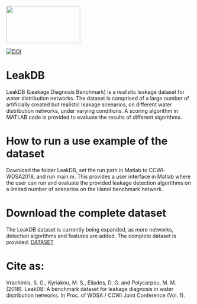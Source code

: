 ﻿<a href="http://www.kios.ucy.ac.cy"><img src="https://www.kios.ucy.ac.cy/wp-content/uploads/2021/07/Logotype-KIOS.svg" width="200" height="100"/><a> 
 
[![DOI](https://zenodo.org/badge/DOI/10.5281/zenodo.1313116.svg)](https://doi.org/10.5281/zenodo.1313116)

# LeakDB
LeakDB (Leakage Diagnosis Benchmark) is a realistic leakage dataset for water distribution networks.
The dataset is comprised of a large number of artificially created but realistic leakage scenarios, on different water distribution networks, under varying conditions. 
A scoring algorithm in MATLAB code is provided to evaluate the results of different algorithms. 

# How to run a use example of the dataset
Download the folder LeakDB, set the run path in Matlab to CCWI-WDSA2018, and run main.m. This provides a user interface in Matlab where the user can run and evaluate the provided leakage detection algorithms on a limited number of scenarios on the Hanoi benchmark network.

# Download the complete dataset
The LeakDB dataset is currently being expanded, as more networks, detection algorithms and features are added.
The complete dataset is provided: [DATASET](https://zenodo.org/records/13985057)

# Cite as:
Vrachimis, S. G., Kyriakou, M. S., Eliades, D. G. and Polycarpou, M. M. (2018). LeakDB: A benchmark dataset for leakage diagnosis in water distribution networks. In Proc. of WDSA / CCWI Joint Conference (Vol. 1).

